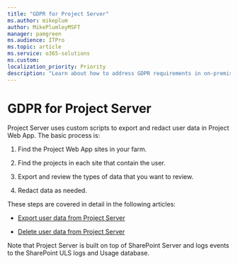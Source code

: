 ```yaml
---
title: "GDPR for Project Server"
ms.author: mikeplum
author: MikePlumleyMSFT
manager: pamgreen
ms.audience: ITPro
ms.topic: article
ms.service: o365-solutions
ms.custom: 
localization_priority: Priority
description: "Learn about how to address GDPR requirements in on-premises Project Server."
---
```


# GDPR for Project Server

Project Server uses custom scripts to export and redact user data in Project Web App. The basic process is:

1.  Find the Project Web App sites in your farm.

2.  Find the projects in each site that contain the user.

3.  Export and review the types of data that you want to review.

4.  Redact data as needed.

These steps are covered in detail in the following articles:

- [Export user data from Project Server](/Project/export-user-data-from-project-server?toc=/Office365/Enterprise/toc.json)

- [Delete user data from Project Server](/Project/delete-user-data-from-project-server?toc=/Office365/Enterprise/toc.json)


Note that Project Server is built on top of SharePoint Server and logs events to the SharePoint ULS logs and Usage database.

